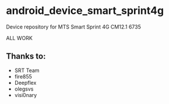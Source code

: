 # android_device_smart_sprint4g
Device repository for MTS Smart Sprint 4G CM12.1 6735

ALL WORK

## Thanks to:
 * SRT Team
 * fire855
 * Deepflex
 * olegsvs
 * visi0nary